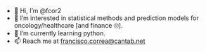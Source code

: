 - 👋 Hi, I’m @fcor2
- 👀 I’m interested in statistical methods and prediction models for oncology/healthcare [and finance 🙄].
- 🌱 I’m currently learning python.
- 📫 Reach me at francisco.correa@cantab.net

<!---
fcor2/fcor2 is a ✨ special ✨ repository because its `README.md` (this file) appears on your GitHub profile.
You can click the Preview link to take a look at your changes.
--->
